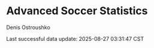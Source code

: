 # Advanced Soccer Statistics
Denis Ostroushko

<!-- gfm -->

Last successful data update: 2025-08-27 03:31:47 CST
